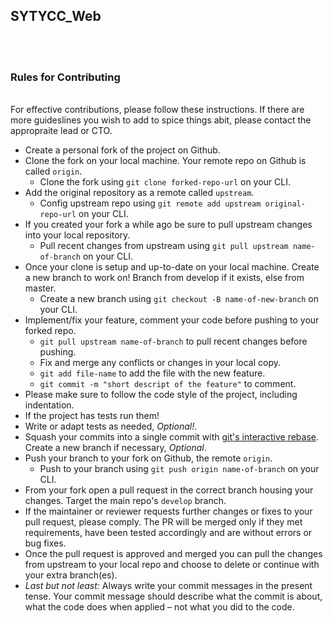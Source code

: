 ## SYTYCC_Web


<br />
<br />

### Rules for Contributing
<br />
For effective contributions, please follow these instructions. If there are more guideslines you wish to add to spice things abit, please contact the appropraite lead or CTO.
<br />

- Create a personal fork of the project on Github.
- Clone the fork on your local machine. Your remote repo on Github is called `origin`.
  - Clone the fork using `git clone forked-repo-url` on your CLI.
- Add the original repository as a remote called `upstream`.
  - Config upstream repo using `git remote add upstream original-repo-url` on your CLI.
- If you created your fork a while ago be sure to pull upstream changes into your local repository.
  - Pull recent changes from upstream using `git pull upstream name-of-branch` on your CLI.
- Once your clone is setup and up-to-date on your local machine. Create a new branch to work on! Branch from develop if it exists, else from master.
  - Create a new branch using `git checkout -B name-of-new-branch` on your CLI.
- Implement/fix your feature, comment your code before pushing to your forked repo.
  - `git pull upstream name-of-branch` to pull recent changes before pushing.
  - Fix and merge any conflicts or changes in your local copy.
  - `git add file-name` to add the file with the new feature.
  - `git commit -m "short descript of the feature"` to comment.
- Please make sure to follow the code style of the project, including indentation.
- If the project has tests run them!
- Write or adapt tests as needed, *Optional!*.
- Squash your commits into a single commit with [git's interactive rebase](https://docs.github.com/en/get-started/using-git/about-git-rebase). Create a new branch if necessary, *Optional*.
- Push your branch to your fork on Github, the remote `origin`.
  - Push to your branch using `git push origin name-of-branch` on your CLI.
- From your fork open a pull request in the correct branch housing your changes. Target the main repo's `develop` branch.
- If the maintainer or reviewer requests further changes or fixes to your pull request, please comply. The PR will be merged only if they met requirements, have been tested accordingly and are without errors or bug fixes.
- Once the pull request is approved and merged you can pull the changes from upstream to your local repo and choose to delete or continue with your extra branch(es).
- *Last but not least:* Always write your commit messages in the present tense. Your commit message should describe what the commit is about, what the code does when applied – not what you did to the code.